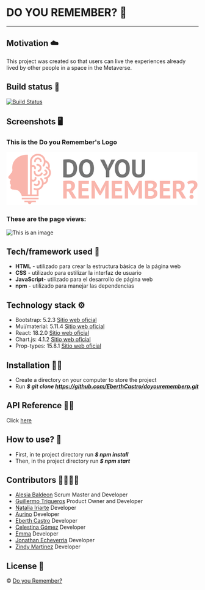 # DO YOU REMEMBER? :brain:
***
## Motivation :cloud:
This project was created so that users can live the experiences already lived by other people in a space in the Metaverse.

## Build status :page_facing_up:
[![Build Status](https://travis-ci.org/user/repo.svg?branch=master)](https://github.com/EberthCastro/doyourememberp.git)

## Screenshots :desktop_computer:
### This is the Do you Remember's Logo
![This is an image](./src/assets/img/logo.png)
### These are the page views:
![This is an image]()


## Tech/framework used :electric_plug:
* **HTML** - utilizado para crear la estructura básica de la página web
* **CSS** - utilizado para estilizar la interfaz de usuario
* **JavaScript**- utilizado para el desarrollo de página web
* **npm** - utilizado para manejar las dependencias

## Technology stack :gear:
* Bootstrap: 5.2.3 [Sitio web oficial](https://getbootstrap.com/)
* Mui/material: 5.11.4 [Sitio web oficial](https://mui.com/)
* React: 18.2.0 [Sitio web oficial](https://es.reactjs.org/)
* Chart.js: 4.1.2 [Sitio web oficial](https://www.chartjs.org/)
* Prop-types: 15.8.1 [Sitio web oficial](https://www.npmjs.com/package/prop-types)

## Installation :mechanic:
* Create a directory on your computer to store the project
* Run ***$ git clone https://github.com/EberthCastro/doyourememberp.git***

## API Reference 👩‍💻
Click [here]() 

## How to use? :key:
* First, in te project directory run ***$ npm install***
* Then, in the project directory run ***$ npm start***

## Contributors :family_woman_woman_girl_girl:
* [Alesia Baldeon](https://github.com/AlesiaCoder) Scrum Master and Developer
* [Guillermo Trigueros](https://github.com/Guillermo292) Product Owner and Developer
* [Natalia Iriarte](https://github.com/Natalia-irlo) Developer
* [Aurino]() Developer
* [Eberth Castro](https://github.com/EberthCastro) Developer
* [Celestina Gómez](https://github.com/Celestina-Gomez) Developer
* [Emma](https://github.com/emmamme447) Developer
* [Jonathan Echeverria](https://github.com/Jonathaneche) Developer
* [Zindy Martinez](https://github.com/LittleZ17) Developer


## License :closed_lock_with_key:
© [Do you Remember?]()